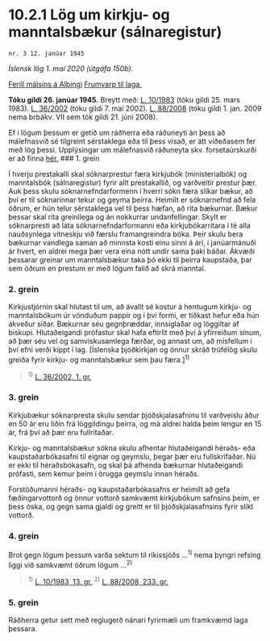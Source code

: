 # 10.2.1 Lög um kirkju- og manntalsbækur (sálnaregistur)

`nr. 3 12. janúar 1945`

_Íslensk lög 1. maí 2020 (útgáfa 150b)._

[Ferill málsins á Alþingi](https://www.althingi.is/thingstorf/thingmalalistar-eftir-thingum/ferill/?ltg=63&mnr=112)
[Frumvarp til laga.](https://www.althingi.is/altext/63/s/pdf/0305.pdf)

**Tóku gildi 26. janúar 1945.**
Breytt með:
[L. 10/1983](https://althingi.is/altext/stjtnr.html#1983010) (tóku gildi 25. mars 1983).
[L. 36/2002](https://althingi.is/altext/stjt/2002.036.html) (tóku gildi 7. maí 2002).
[L. 88/2008](https://althingi.is/altext/stjt/2008.088.html) (tóku gildi 1. jan. 2009 nema brbákv. VII sem tók gildi 21. júní 2008).

Ef í lögum þessum er getið um ráðherra eða ráðuneyti án þess að málefnasvið sé tilgreint sérstaklega eða til þess vísað, er átt viðeðasem fer með lög þessi. Upplýsingar um málefnasvið ráðuneyta skv. forsetaúrskurði er að finna [hér.](2018119.md) ### 1. grein

Í hverju prestakalli skal sóknarprestur færa kirkjubók (ministerialbók) og manntalsbók (sálnaregistur) fyrir allt prestakallið, og varðveitir prestur þær. Auk þess skulu sóknarnefndarformenn í hverri sókn færa slíkar bækur, að því er til sóknarinnar tekur og geyma þeirra. Heimilt er sóknarnefnd að fela öðrum, er hún telur sérstaklega vel til þess hæfan, að rita bækurnar. Bækur þessar skal rita greinilega og án nokkurrar undanfellingar. Skylt er sóknarpresti að láta sóknarnefndarformanni eða kirkjubókarritara í té alla nauðsynlega vitneskju við færslu framangreindra bóka. Þeir skulu bera bækurnar vandlega saman að minnsta kosti einu sinni á ári, í janúarmánuði ár hvert, en aldrei mega þær vera eina nótt undir sama þaki báðar. Ákvæði þessarar greinar um manntalsbækur taka þó ekki til þeirra kaupstaða, þar sem öðrum en prestum er með lögum falið að skrá manntal.

### 2. grein

Kirkjustjórnin skal hlutast til um, að ávallt sé kostur á hentugum kirkju- og manntalsbókum úr vönduðum pappír og í því formi, er tíðkast hefur eða hún ákveður síðar. Bækurnar séu gegnþræddar, innsiglaðar og löggiltar af biskupi. Hlutaðeigandi prófastur skal hafa eftirlit með því á yfirreiðum sínum, að þær séu vel og samviskusamlega færðar, og annast um, að misfellum í því efni verði kippt í lag. [Íslenska þjóðkirkjan og önnur skráð trúfélög skulu greiða fyrir kirkju- og manntalsbækur sem þau færa.]<sup>1)</sup> 

> <sup>1)</sup> [L. 36/2002, 1. gr.](https://althingi.is/altext/stjt/2002.036.html)

### 3. grein

Kirkjubækur sóknarpresta skulu sendar þjóðskjalasafninu til varðveislu áður en 50 ár eru liðin frá löggildingu þeirra, og má aldrei halda þeim lengur en 15 ár, frá því að þær eru fullritaðar.

Kirkju- og manntalsbækur sókna skulu afhentar hlutaðeigandi héraðs- eða kaupstaðarbókasafni til eignar og geymslu, þegar þær eru fullskrifaðar. Nú er ekki til héraðsbókasafn, og skal þá afhenda bækurnar hlutaðeigandi prófasti, sem kemur þeim í örugga geymslu innan héraðs.

Forstöðumanni héraðs- og kaupstaðarbókasafns er heimilt að gefa fæðingarvottorð og önnur vottorð samkvæmt kirkjubókum safnsins þeim, er þess óska, og gegn sama gjaldi og greitt er til þjóðskjalasafnsins fyrir slíkt vottorð.

### 4. grein

Brot gegn lögum þessum varða sektum til ríkissjóðs …<sup>1)</sup> nema þyngri refsing liggi við samkvæmt öðrum lögum …<sup>2)</sup> 

> <sup>1)</sup> [L. 10/1983, 13. gr.](https://althingi.is/altext/stjtnr.html#1983010?g13) <sup>2)</sup> [L. 88/2008, 233. gr.](https://althingi.is/altext/stjt/2008.088.html#G233)

### 5. grein

Ráðherra getur sett með reglugerð nánari fyrirmæli um framkvæmd laga þessara.
